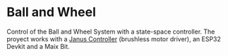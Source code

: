 # Ball and Wheel
Control of the Ball and Wheel System with a state-space controller. The proyect works with a [Janus Controller](https://github.com/byDagor/Janus-Controller) (brushless motor driver), an ESP32 Devkit and a Maix Bit.
